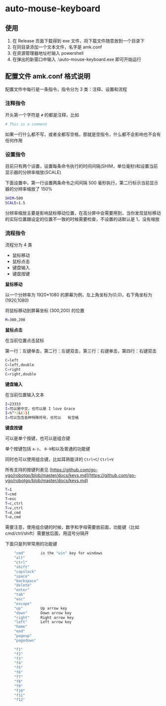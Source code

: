 # auto-mouse-keyboard

## 使用

1. 在 Release 页面下载得到 exe 文件，将下载文件随意放到一个目录下
2. 在同目录添加一个文本文件，名字是 amk.conf
3. 在资源管理器地址栏输入 powershell
4. 在弹出的新窗口中输入 .\auto-mouse-keyboard.exe 即可开始运行

## 配置文件 amk.conf 格式说明

配置文件中每行是一条指令，指令分为 3 类：注释、设置和流程

### 注释指令

开头第一个字符是 `#` 的都是注释，比如

```bash
# This is a comment
```

如果一行什么都不写，或者全都写空格，那就是空指令，什么都不会影响也不会有任何作用

### 设置指令

目前只有两个设置，设置每条命令执行的时间间隔(SHIM，单位毫秒)和设置当前显示器的分辨率缩放(SCALE)

下面设置中，第一行设置两条命令之间间隔 500 毫秒执行，第二行标示当前显示器的分辨率缩放了 150%

```bash
SHIM=500
SCALE=1.5
```

分辨率缩放主要是影响鼠标移动位置，在高分屏中会需要用到，当你发现鼠标移动的实际位置跟设定的位置不一致的时候需要检查，不设置的话默认是 1，没有缩放

### 流程指令

流程分为 4 类

- 鼠标移动
- 鼠标点击
- 键盘输入
- 键盘按键

**鼠标移动**

以一个分辨率为 1920\*1080 的屏幕为例，左上角坐标为(0,0)，右下角坐标为(1920,1080)

将鼠标移动到屏幕坐标 (300,200) 的位置

```bash
M=300,200
```

**鼠标点击**

在当前位置点击鼠标

第一行：左键单击，第二行：左键双击，第三行：右键单击，第四行：右键双击

```bash
C=left
C=left,double
C=right
C=right,double
```

**键盘输入**

在当前位置输入文本

```bash
I=23333
I=可以是中文，也可以是 I love Grace
I=%^*(&())(
I=可以包含各种特殊符号，也可以   有空格
```

**键盘按键**

可以是单个按键，也可以是组合键

单个按键包括 `a-z`、 `0-9`和以及普通的功能键

同时也可以使用组合键，比如耳熟能详的 `Ctrl+C`/ `Ctrl+V`

所有支持的按键列表见 [https://github.com/go-vgo/robotgo/blob/master/docs/keys.md](https://github.com/go-vgo/robotgo/blob/master/docs/keys.md)

```bash
T=1
T=cmd
T=esc
T=c,ctrl
T=v,ctrl
T=d,cmd
T=e,cmd
```

需要注意，使用组合键的时候，数字和字母需要放前面，功能键（比如 cmd/ctrl/shift）需要放后面，用逗号分隔开

下面只是列举常用的功能键

```bash
	"cmd"		is the "win" key for windows
	"alt"
	"ctrl"
	"shift"
	"capslock"
	"space"
	"backspace"
	"delete"
	"enter"
	"tab"
	"esc"
	"escape"
	"up"		Up arrow key
	"down"		Down arrow key
	"right"		Right arrow key
	"left"		Left arrow key
	"home"
	"end"
	"pageup"
	"pagedown"

	"f1"
	"f2"
	"f3"
	"f4"
	"f5"
	"f6"
	"f7"
	"f8"
	"f9"
	"f10"
	"f11"
	"f12"
```
